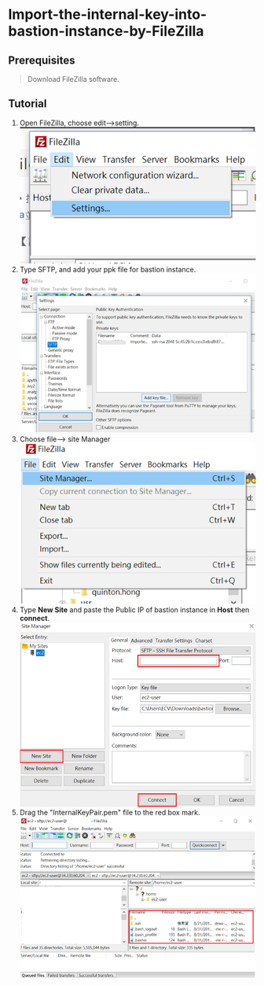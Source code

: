 # Import-the-internal-key-into-bastion-instance-by-FileZilla

## Prerequisites
>Download FileZilla software.

## Tutorial

1. Open FileZilla, choose edit-->setting.
![stp1.PNG](/img/stp1.PNG)
2. Type SFTP, and add your ppk file for bastion instance.
![stp2.PNG](/img/stp2.PNG)
3. Choose file--> site Manager
![stp3.PNG](/img/stp3.PNG)
4. Type **New Site** and paste the Public IP of bastion instance in **Host** then **connect**.
![stp4.PNG](/img/stp4.PNG)
5. Drag the "InternalKeyPair.pem" file to the red box mark.
![stp5.PNG](/img/stp5.PNG)
